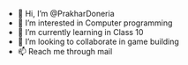 - 👋 Hi, I’m @PrakharDoneria
- 👀 I’m interested in Computer programming 
- 🌱 I’m currently learning in Class 10
- 💞️ I’m looking to collaborate in game building 
- 📫 Reach me through mail

<!---
PrakharDoneria/PrakharDoneria is a ✨ special ✨ repository because its `README.md` (this file) appears on your GitHub profile.
You can click the Preview link to take a look at your changes.
--->
